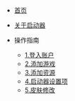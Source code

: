 <!-- docs/_sidebar.md -->

* [首页](/)

* [关于启动器](/introduce.md)

* 操作指南
    * [1.登入账户](guide/register.md)
    * [2.添加游戏](guide/addgame.md)
    * [3.添加资源](guide/addresources.md)
    * [4.启动器设置项](guide/settings.md)
    * [5.皮肤修改](guide/editskins.md)
    
